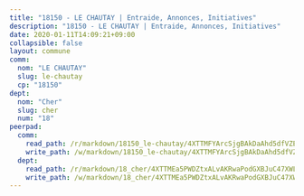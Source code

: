 ```yaml
---
title: "18150 - LE CHAUTAY | Entraide, Annonces, Initiatives"
description: "18150 - LE CHAUTAY | Entraide, Annonces, Initiatives"
date: 2020-01-11T14:09:21+09:00
collapsible: false
layout: commune
comm:
  nom: "LE CHAUTAY"
  slug: le-chautay
  cp: "18150"
dept:
  nom: "Cher"
  slug: cher
  num: "18"
peerpad:
  comm:
    read_path: /r/markdown/18150_le-chautay/4XTTMFYArcSjgBAkDaAhd5dfVZEVzNDbcas3MxYnMr2HE749r
    write_path: /w/markdown/18150_le-chautay/4XTTMFYArcSjgBAkDaAhd5dfVZEVzNDbcas3MxYnMr2HE749r-K3TgUBQ7cwmhfwgywA7mzra1kFjxwYrwUE2UbhStF57fHqvS8pbqPxwoPd8FT7p31g9d4XmR5tRG2QATtqHvas72tRzhdD4YfHppqxgAEgEQkxsQemxuVqhvt2d4rGUjBAZoJrAx
  dept:
    read_path: /r/markdown/18_cher/4XTTMEa5PWDZtxALvAKRwaPodGXBJuC47XWLMLZ5hCaMSik3w
    write_path: /w/markdown/18_cher/4XTTMEa5PWDZtxALvAKRwaPodGXBJuC47XWLMLZ5hCaMSik3w-K3TgTvT6tiupPRTeoV2zMggT6E77BmY6Zeeqwk1pvv6Bfo4GHKoyLD2hQDLMcNajnfixB5aDgngmFZba1jsFtXhXJhkZaMz5Fno5UjuUU6mkQFXv9cWu6FJLmGRziLMtgTSufDeD
---
```


